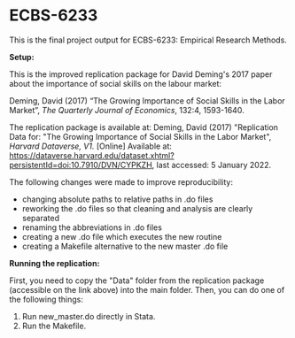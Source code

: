 # ECBS-6233
This is the final project output for ECBS-6233: Empirical Research Methods.

**Setup:**

This is the improved replication package for David Deming's 2017 paper about the importance of social skills on the labour market:

Deming, David (2017) “The Growing Importance of Social Skills in the Labor Market”, _The Quarterly Journal of Economics_, 132:4, 1593-1640.

The replication package is available at:
Deming, David (2017) "Replication Data for: "The Growing Importance of Social Skills in the Labor Market", _Harvard Dataverse, V1._ [Online] Available at: https://dataverse.harvard.edu/dataset.xhtml?persistentId=doi:10.7910/DVN/CYPKZH, last accessed: 5 January 2022.

The following changes were made to improve reproducibility:
- changing absolute paths to relative paths in .do files
- reworking the .do files so that cleaning and analysis are clearly separated
- renaming the abbreviations in .do files
- creating a new .do file which executes the new routine
- creating a Makefile alternative to the new master .do file

**Running the replication:**

First, you need to copy the "Data" folder from the replication package (accessible on the link above) into the main folder. Then, you can do one of the following things:

1. Run new_master.do directly in Stata.
2. Run the Makefile.
